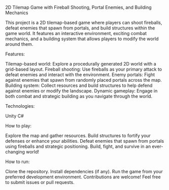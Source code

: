 2D Tilemap Game with Fireball Shooting, Portal Enemies, and Building Mechanics

This project is a 2D tilemap-based game where players can shoot fireballs, defeat enemies that spawn from portals, and build structures within the game world. It features an interactive environment, exciting combat mechanics, and a building system that allows players to modify the world around them.

Features:

Tilemap-based world: Explore a procedurally generated 2D world with a grid-based layout.
Fireball shooting: Use fireballs as your primary attack to defeat enemies and interact with the environment.
Enemy portals: Fight against enemies that spawn from randomly placed portals across the map.
Building system: Collect resources and build structures to help defend against enemies or modify the landscape.
Dynamic gameplay: Engage in both combat and strategic building as you navigate through the world.

Technologies:

Unity
C#


How to play:

Explore the map and gather resources.
Build structures to fortify your defenses or enhance your abilities.
Defeat enemies that spawn from portals using fireballs and strategic positioning.
Build, fight, and survive in an ever-changing world!


How to run:

Clone the repository.
Install dependencies (if any).
Run the game from your preferred development environment.
Contributions are welcome! Feel free to submit issues or pull requests.

